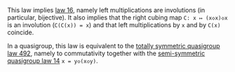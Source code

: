 This law implies [law 16](https://teorth.github.io/equational_theories/implications/?16), namely left multiplications are involutions (in particular, bijective).  It also implies that the right cubing map `C: x ↦ (x◇x)◇x` is an involution (`C(C(x)) = x`) and that left multiplications by `x` and by `C(x)` coincide.

In a quasigroup, this law is equivalent to the [totally symmetric quasigroup law 492](https://teorth.github.io/equational_theories/implications/?492), namely to commutativity together with the [semi-symmetric quasigroup law 14](https://teorth.github.io/equational_theories/implications/?14) `x = y◇(x◇y)`.
